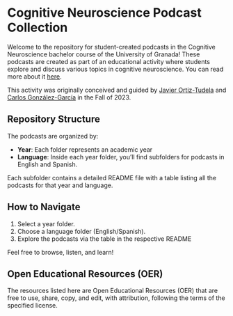 # Cognitive Neuroscience Podcast Collection

Welcome to the repository for student-created podcasts in the Cognitive Neuroscience bachelor course of the University of Granada! These podcasts are created as part of an educational activity where students explore and discuss various topics in cognitive neuroscience. You can read more about it [here](https://ortiztudela.github.io/ortiztudela/teaching/ncc-2425_book/index.html).

This activity was originally conceived and guided by [Javier Ortiz-Tudela](https://ortiztudela.github.io/ortiztudela/) and [Carlos González-García](https://gonzalezgarcia.github.io/) in the Fall of 2023.

## Repository Structure

The podcasts are organized by:

- **Year**: Each folder represents an academic year
- **Language**: Inside each year folder, you’ll find subfolders for podcasts in English and Spanish.

Each subfolder contains a detailed README file with a table listing all the podcasts for that year and language.

## How to Navigate

1. Select a year folder.
2. Choose a language folder (English/Spanish).
3. Explore the podcasts via the table in the respective README

Feel free to browse, listen, and learn!


## Open Educational Resources (OER)
The resources listed here are Open Educational Resources (OER) that are free to use, share, copy, and edit, with attribution, following the terms of the specified license.
